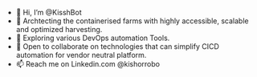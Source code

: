 - 👋 Hi, I’m @KisshBot
- 👀 Archtecting the containerised farms with highly accessible, scalable and optimized harvesting.
- 🌱 Exploring various DevOps automation Tools.
- 💞️ Open to collaborate on technologies that can simplify CICD automation for vendor neutral platform.
- 📫 Reach me on Linkedin.com @kishorrobo 

